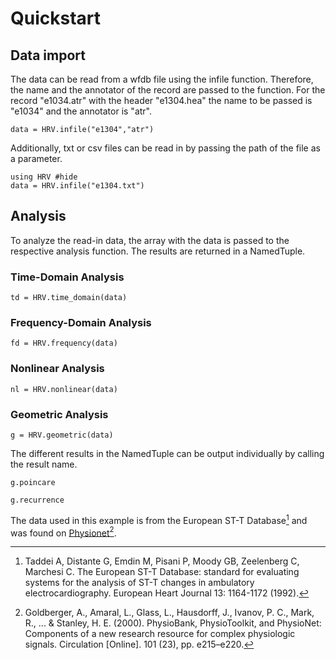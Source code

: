 # Quickstart

## Data import

The data can be read from a wfdb file using the infile function. Therefore, the name and the annotator of the record are passed to the function. For the record "e1034.atr" with the header "e1304.hea" the name to be passed is "e1034" and the annotator is "atr".

    data = HRV.infile("e1304","atr")

Additionally, txt or csv files can be read in by passing the path of the file as a parameter.

```@example 1
using HRV #hide
data = HRV.infile("e1304.txt")
```

## Analysis

To analyze the read-in data, the array with the data is passed to the respective analysis function. The results are returned in a NamedTuple.

### Time-Domain Analysis

```@example 1
td = HRV.time_domain(data)
```

### Frequency-Domain Analysis

```@example 1
fd = HRV.frequency(data)
```

### Nonlinear Analysis

```@example 1
nl = HRV.nonlinear(data)
```

### Geometric Analysis

```@example 1
g = HRV.geometric(data)
```

The different results in the NamedTuple can be output individually by calling the result name.

```@example 1
g.poincare
```
```@example 1
g.recurrence
```

The data used in this example is from the European ST-T Database[^1] and was found on [Physionet](https://physionet.org/content/edb/1.0.0/)[^2].

[^1]: Taddei A, Distante G, Emdin M, Pisani P, Moody GB, Zeelenberg C, Marchesi C. The European ST-T Database: standard for evaluating systems for the analysis of ST-T changes in ambulatory electrocardiography. European Heart Journal 13: 1164-1172 (1992).
[^2]: Goldberger, A., Amaral, L., Glass, L., Hausdorff, J., Ivanov, P. C., Mark, R., ... & Stanley, H. E. (2000). PhysioBank, PhysioToolkit, and PhysioNet: Components of a new research resource for complex physiologic signals. Circulation [Online]. 101 (23), pp. e215–e220.
